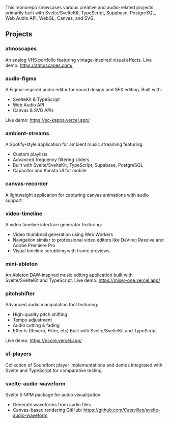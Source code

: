 This monorepo showcases various creative and audio-related projects primarily built with Svelte/SvelteKit, TypeScript, Supabase, PostgreSQL, Web Audio API, WebGL, Canvas, and SVG.

## Projects

### atmoscapes
An analog VHS portfolio featuring vintage-inspired visual effects.
Live demo: https://atmoscapes.com/

### audio-figma
A Figma-inspired audio editor for sound design and SFX editing. Built with:
- SvelteKit & TypeScript
- Web Audio API
- Canvas & SVG APIs

Live demo: https://sc-kappa.vercel.app/

### ambient-streams
A Spotify-style application for ambient music streaming featuring:
- Custom playlists
- Advanced frequency filtering sliders
- Built with Svelte/SvelteKit, TypeScript, Supabase, PostgreSQL
- Capacitor and Konsta UI for mobile

### canvas-recorder
A lightweight application for capturing canvas animations with audio support.

### video-timeline
A video timeline interface generator featuring:
- Video thumbnail generation using Web Workers
- Navigation similar to professional video editors like DaVinci Resolve and Adobe Premiere Pro
- Visual timeline scrubbing with frame previews

### mini-ableton
An Ableton DAW-inspired music editing application built with Svelte/SvelteKit and TypeScript.
Live demo: https://mixer-one.vercel.app/

### pitchshifter
Advanced audio manipulation tool featuring:
- High-quality pitch shifting
- Tempo adjustment
- Audio cutting & fading
- Effects (Reverb, Filter, etc)
Built with Svelte/SvelteKit and TypeScript

Live demo: https://ncore.vercel.app/

### sf-players
Collection of Soundfont player implementations and demos integrated with Svelte and TypeScript for comparative testing.

### svelte-audio-waveform
Svelte 5 NPM package for audio visualization:
- Generate waveforms from audio files
- Canvas-based rendering
GitHub: https://github.com/Catsvilles/svelte-audio-waveform